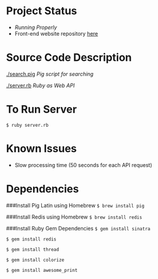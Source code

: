 # Project Status
* _Running Properly_
* Front-end website repository [here](https://github.com/sarunyou/ProjectSearch)

# Source Code Description
[./search.pig](./search.pig) _Pig script for searching_

[./server.rb](./server.rb) _Ruby as Web API_

# To Run Server
`$ ruby server.rb`

# Known Issues
* Slow processing time (50 seconds for each API request)

# Dependencies

###Install Pig Latin using Homebrew
`$ brew install pig`

###Install Redis using Homebrew
`$ brew install redis`

###Install Ruby Gem Dependencies
`$ gem install sinatra`

`$ gem install redis`

`$ gem install thread`

`$ gem install colorize`

`$ gem install awesome_print`
